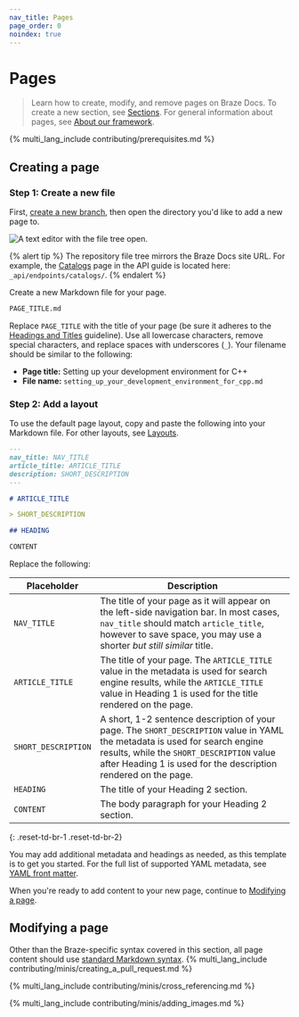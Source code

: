 ```yaml
---
nav_title: Pages
page_order: 0
noindex: true
---
```


# Pages

> Learn how to create, modify, and remove pages on Braze Docs. To create a new section, see [Sections]({{site.baseurl}}/home/content_management/sections/). For general information about pages, see [About our framework]({{site.baseurl}}/home/about_our_framework/#pages).

{% multi_lang_include contributing/prerequisites.md %}

## Creating a page

### Step 1: Create a new file

First, [create a new branch]({{site.baseurl}}/home/github/creating_a_new_branch), then open the directory you'd like to add a new page to.

![A text editor with the file tree open.]()

{% alert tip %}
The repository file tree mirrors the Braze Docs site URL. For example, the [Catalogs]({{site.baseurl}}/api/endpoints/catalogs/) page in the API guide is located here: `_api/endpoints/catalogs/`.
{% endalert %}

Create a new Markdown file for your page.

```bash
PAGE_TITLE.md
```

Replace `PAGE_TITLE` with the title of your page (be sure it adheres to the [Headings and Titles](https://docs.google.com/document/u/2/d/e/2PACX-1vTluyDFO3ZEV7V6VvhXE4As_hSFwmnFFdU9g6_TrAYTgH1QmbRoEDDdn5GzKAB9vdBbIdyiFdoaJcNk/pub#h.vs0awrl1ba2p) guideline). Use all lowercase characters, remove special characters, and replace spaces with underscores (`_`). Your filename should be similar to the following:

- **Page title:** Setting up your development environment for C++
- **File name:** `setting_up_your_development_environment_for_cpp.md`

### Step 2: Add a layout

To use the default page layout, copy and paste the following into your Markdown file. For other layouts, see [Layouts]({{site.baseurl}}/home/yaml_front_matter/page_layouts/).

```markdown
---
nav_title: NAV_TITLE
article_title: ARTICLE_TITLE
description: SHORT_DESCRIPTION
---

# ARTICLE_TITLE

> SHORT_DESCRIPTION

## HEADING

CONTENT
```

Replace the following:

| Placeholder         | Description                                                                                                                                                                                                                                 |
|---------------------|---------------------------------------------------------------------------------------------------------------------------------------------------------------------------------------------------------------------------------------------|
| `NAV_TITLE`         | The title of your page as it will appear on the left-side navigation bar. In most cases, `nav_title` should match `article_title`, however to save space, you may use a shorter _but still similar_ title.                                  |
| `ARTICLE_TITLE`     | The title of your page. The `ARTICLE_TITLE` value in the metadata is used for search engine results, while the `ARTICLE_TITLE` value in Heading 1 is used for the title rendered on the page.                                               |
| `SHORT_DESCRIPTION` | A short, 1-2 sentence description of your page. The `SHORT_DESCRIPTION` value in YAML the metadata is used for search engine results, while the `SHORT_DESCRIPTION` value after Heading 1 is used for the description rendered on the page. |
| `HEADING`           | The title of your Heading 2 section.                                                                                                                                                                                                        |
| `CONTENT`           | The body paragraph for your Heading 2 section.                                                                                                                                                                                              |
{: .reset-td-br-1 .reset-td-br-2}

You may add additional metadata and headings as needed, as this template is to get you started. For the full list of supported YAML metadata, see [YAML front matter]({{site.baseurl}}/home/yaml_front_matter/metadata/).

When you're ready to add content to your new page, continue to [Modifying a page](#modifying-a-page).

## Modifying a page

Other than the Braze-specific syntax covered in this section, all page content should use [standard Markdown syntax](https://www.markdownguide.org/basic-syntax/). {% multi_lang_include contributing/minis/creating_a_pull_request.md %}

{% multi_lang_include contributing/minis/cross_referencing.md %}

{% multi_lang_include contributing/minis/adding_images.md %}
